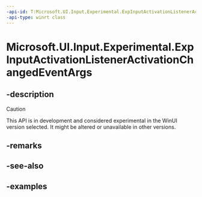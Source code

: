 ```yaml
---
-api-id: T:Microsoft.UI.Input.Experimental.ExpInputActivationListenerActivationChangedEventArgs
-api-type: winrt class
---
```


# Microsoft.UI.Input.Experimental.ExpInputActivationListenerActivationChangedEventArgs

<!--
public sealed class ExpInputActivationListenerActivationChangedEventArgs
-->

## -description

> [!CAUTION]
> This API is in development and considered experimental in the WinUI version selected. It might be altered or unavailable in other versions.

## -remarks

## -see-also

## -examples
